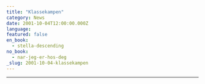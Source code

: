 ```yaml
---
title: "Klassekampen"
category: News
date: 2001-10-04T12:00:00.000Z
language:
featured: false
en_book:
  - stella-descending
no_book:
  - nar-jeg-er-hos-deg
_slug: 2001-10-04-klassekampen
---
```


---
